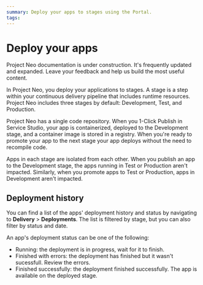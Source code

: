 ```yaml
---
summary: Deploy your apps to stages using the Portal.   
tags:
---
```


# Deploy your apps

<div class="info" markdown="1">

Project Neo documentation is under construction. It's frequently updated and expanded. Leave your feedback and help us build the most useful content.

</div>

In Project Neo, you deploy your applications to stages. A stage is a step within your continuous delivery pipeline that includes runtime resources. Project Neo includes three stages by default: Development, Test, and Production.

Project Neo has a single code repository. When you 1-Click Publish in Service Studio, your app is containerized, deployed to the Development stage, and a container image is stored in a registry. When you're ready to promote your app to the next stage your app deploys without the need to recompile code.

Apps in each stage are isolated from each other. When you publish an app to the Development stage, the apps running in Test or Production aren't impacted. Similarly, when you promote apps to Test or Production, apps in Development aren't impacted. 

## Deployment history

You can find a list of the apps' deployment history and status by navigating to **Delivery** > **Deployments**. The list is filtered by stage, but you can also  filter by status and date.

An app's deployment status can be one of the following:

* Running: the deployment is in progress, wait for it to finish.
* Finished with errors: the deployment has finished but it wasn't sucessfull. Review the errors.
* Finished successfully: the deployment finished successfully. The app is available on the deployed stage.
